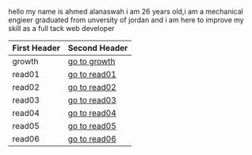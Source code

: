 hello my name is ahmed alanaswah i am 26 years old,i am a mechanical engieer graduated from unversity of jordan and i am here to improve my skill as a full tack web developer


First Header | Second Header
------------ | -------------
growth |[go to growth](https://ahmed-alanaswah.github.io/Read-Notes/growth)
read01 |[go to read01](https://ahmed-alanaswah.github.io/Read-Notes/read-01)
read02 |[go to read02](https://ahmed-alanaswah.github.io/Read-Notes/read02)
read03 |[go to read03](https://ahmed-alanaswah.github.io/Read-Notes/read03)
read04 |[go to read04](https://ahmed-alanaswah.github.io/Read-Notes/read04)
read05 |[go to read05](https://ahmed-alanaswah.github.io/Read-Notes/read05)
read06 |[go to read06](https://ahmed-alanaswah.github.io/Read-Notes/read06)

